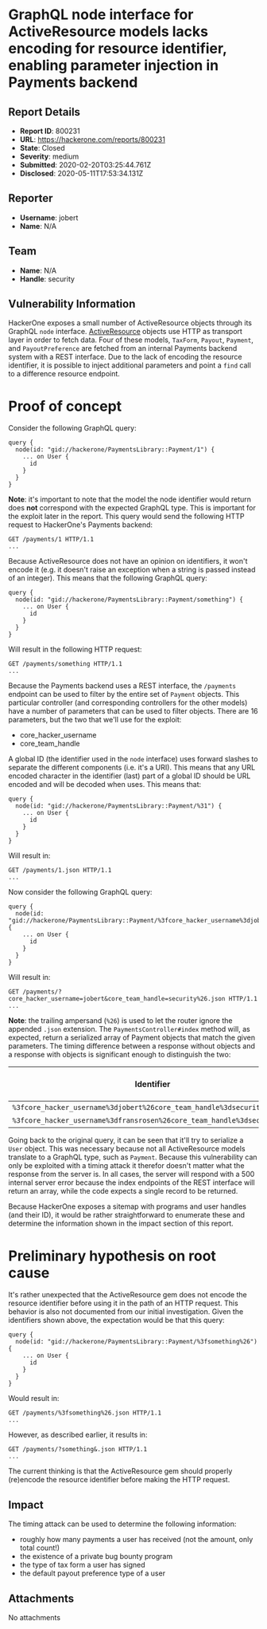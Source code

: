 # GraphQL node interface for ActiveResource models lacks encoding for resource identifier, enabling parameter injection in Payments backend

## Report Details
- **Report ID**: 800231
- **URL**: https://hackerone.com/reports/800231
- **State**: Closed
- **Severity**: medium
- **Submitted**: 2020-02-20T03:25:44.761Z
- **Disclosed**: 2020-05-11T17:53:34.131Z

## Reporter
- **Username**: jobert
- **Name**: N/A

## Team
- **Name**: N/A
- **Handle**: security

## Vulnerability Information
HackerOne exposes a small number of ActiveResource objects through its GraphQL `node` interface. [ActiveResource](https://github.com/rails/activeresource) objects use HTTP as transport layer in order to fetch data. Four of these models, `TaxForm`, `Payout`, `Payment`, and `PayoutPreference` are fetched from an internal Payments backend system with a REST interface. Due to the lack of encoding the resource identifier, it is possible to inject additional parameters and point a `find` call to a difference resource endpoint.

# Proof of concept
Consider the following GraphQL query:

```
query {
  node(id: "gid://hackerone/PaymentsLibrary::Payment/1") {
    ... on User { 
      id
    }
  }
}
```

**Note**: it's important to note that the model the node identifier would return does **not** correspond with the expected GraphQL type. This is important for the exploit later in the report. This query would send the following HTTP request to HackerOne's Payments backend:

```
GET /payments/1 HTTP/1.1
...
```

Because ActiveResource does not have an opinion on identifiers, it won't encode it (e.g. it doesn't raise an exception when a string is passed instead of an integer). This means that the following GraphQL query:

```
query {
  node(id: "gid://hackerone/PaymentsLibrary::Payment/something") {
    ... on User {
      id
    }
  }
}
```

Will result in the following HTTP request:

```
GET /payments/something HTTP/1.1
...
```

Because the Payments backend uses a REST interface, the `/payments` endpoint can be used to filter by the entire set of `Payment` objects. This particular controller (and corresponding controllers for the other models) have a number of parameters that can be used to filter objects. There are 16 parameters, but the two that we'll use for the exploit:

 * core_hacker_username
 * core_team_handle

A global ID (the identifier used in the `node` interface) uses forward slashes to separate the different components (i.e. it's a URI). This means that any URL encoded character in the identifier (last) part of a global ID should be URL encoded and will be decoded when uses. This means that:

```
query {
  node(id: "gid://hackerone/PaymentsLibrary::Payment/%31") {
    ... on User {
      id
    }
  }
}
```

Will result in:

```
GET /payments/1.json HTTP/1.1
...
```

Now consider the following GraphQL query:

```
query {
  node(id: "gid://hackerone/PaymentsLibrary::Payment/%3fcore_hacker_username%3djobert%26core_team_handle%3dsecurity%26") {
    ... on User {
      id
    }
  }
}
```

Will result in:

```
GET /payments/?core_hacker_username=jobert&core_team_handle=security%26.json HTTP/1.1
...
```

**Note**: the trailing ampersand (`%26`) is used to let the router ignore the appended `.json` extension. The `PaymentsController#index` method will, as expected, return a serialized array of Payment objects that match the given parameters. The timing difference between a response without objects and a response with objects is significant enough to distinguish the two:

| Identifier | Number of objects | RTT |
| ------ | ------ | ------ |
| `%3fcore_hacker_username%3djobert%26core_team_handle%3dsecurity%26` | 0 | ~400ms |
| `%3fcore_hacker_username%3dfransrosen%26core_team_handle%3dsecurity%26` | 2 | ~2000ms |

Going back to the original query, it can be seen that it'll try to serialize a `User` object. This was necessary because not all ActiveResource models translate to a GraphQL type, such as `Payment`. Because this vulnerability can only be exploited with a timing attack it therefor doesn't matter what the response from the server is. In all cases, the server will respond with a 500 internal server error because the index endpoints of the REST interface will return an array, while the code expects a single record to be returned.

Because HackerOne exposes a sitemap with programs and user handles (and their ID), it would be rather straightforward to enumerate these and determine the information shown in the impact section of this report.

# Preliminary hypothesis on root cause
It's rather unexpected that the ActiveResource gem does not encode the resource identifier before using it in the path of an HTTP request. This behavior is also not documented from our initial investigation. Given the identifiers shown above, the expectation would be that this query:

```
query {
  node(id: "gid://hackerone/PaymentsLibrary::Payment/%3fsomething%26") {
    ... on User {
      id
    }
  }
}
```

Would result in:

```
GET /payments/%3fsomething%26.json HTTP/1.1
...
```

However, as described earlier, it results in:

```
GET /payments/?something&.json HTTP/1.1
...
```

The current thinking is that the ActiveResource gem should properly (re)encode the resource identifier before making the HTTP request.

## Impact

The timing attack can be used to determine the following information:

* roughly how many payments a user has received (not the amount, only total count!)
* the existence of a private bug bounty program
* the type of tax form a user has signed
* the default payout preference type of a user

## Attachments
No attachments
